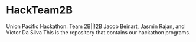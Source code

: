 # HackTeam2B
Union Pacific Hackathon. Team 2B||!2B
Jacob Beinart, Jasmin Rajan, and Victor Da Silva
This is the repository that contains our hackathon programs.
